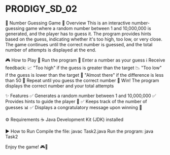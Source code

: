 # PRODIGY_SD_02

🎯 Number Guessing Game
📌 Overview
This is an interactive number-guessing game where a random number between 1 and 10,000,000 is generated, and the player has to guess it. The program provides hints based on the guess, indicating whether it's too high, too low, or very close. The game continues until the correct number is guessed, and the total number of attempts is displayed at the end.


🎮 How to Play
🏁 Run the program
🔢 Enter a number as your guess
ℹ️ Receive feedback:
📈 "Too high" if the guess is greater than the target
📉 "Too low" if the guess is lower than the target
🎯 "Almost there" if the difference is less than 50
🔄 Repeat until you guess the correct number
🎉 Win! The program displays the correct number and your total attempts


✨ Features
✅ Generates a random number between 1 and 10,000,000
✅ Provides hints to guide the player 🎯
✅ Keeps track of the number of guesses 📊
✅ Displays a congratulatory message upon winning 🎉


⚙️ Requirements
☕ Java Development Kit (JDK) installed


▶️ How to Run
Compile the file:
javac Task2.java
Run the program:
java Task2


Enjoy the game! 🎮🚀
